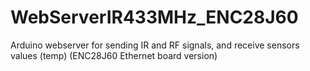 WebServerIR433MHz_ENC28J60
==========================

Arduino webserver for sending IR and RF signals, and receive sensors values (temp) (ENC28J60 Ethernet board version)
